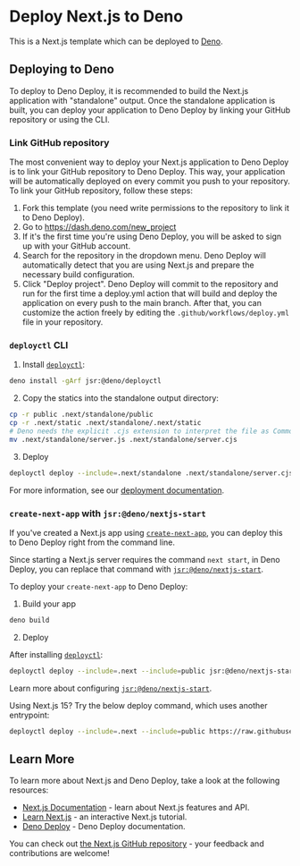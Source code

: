 # Deploy Next.js to Deno

This is a Next.js template which can be deployed to [Deno](https://deno.com).

## Deploying to Deno

To deploy to Deno Deploy, it is recommended to build the Next.js application
with "standalone" output. Once the standalone application is built, you can
deploy your application to Deno Deploy by linking your GitHub repository or
using the CLI.

### Link GitHub repository

The most convenient way to deploy your Next.js application to Deno Deploy is to
link your GitHub repository to Deno Deploy. This way, your application will be
automatically deployed on every commit you push to your repository. To link your
GitHub repository, follow these steps:

1. Fork this template (you need write permissions to the repository to link it
   to Deno Deploy).
2. Go to https://dash.deno.com/new_project
3. If it's the first time you're using Deno Deploy, you will be asked to sign up
   with your GitHub account.
4. Search for the repository in the dropdown menu. Deno Deploy will
   automatically detect that you are using Next.js and prepare the necessary
   build configuration.
5. Click "Deploy project". Deno Deploy will commit to the repository and run for
   the first time a deploy.yml action that will build and deploy the application
   on every push to the main branch. After that, you can customize the action
   freely by editing the `.github/workflows/deploy.yml` file in your repository.

### `deployctl` CLI

1. Install [`deployctl`](https://github.com/denoland/deployctl):

```bash
deno install -gArf jsr:@deno/deployctl
```

2. Copy the statics into the standalone output directory:

```bash
cp -r public .next/standalone/public
cp -r .next/static .next/standalone/.next/static
# Deno needs the explicit .cjs extension to interpret the file as CommonJS
mv .next/standalone/server.js .next/standalone/server.cjs
```

3. Deploy

```bash
deployctl deploy --include=.next/standalone .next/standalone/server.cjs
```

For more information, see our
[deployment documentation](https://nextjs.org/docs/app/building-your-application/deploying#self-hosting).

### `create-next-app` with `jsr:@deno/nextjs-start`

If you've created a Next.js app using
[`create-next-app`](https://nextjs.org/docs/app/api-reference/cli/create-next-app),
you can deploy this to Deno Deploy right from the command line.

Since starting a Next.js server requires the command `next start`, in Deno
Deploy, you can replace that command with
[`jsr:@deno/nextjs-start`](https://jsr.io/@deno/nextjs-start).

To deploy your `create-next-app` to Deno Deploy:

1. Build your app

```bash
deno build
```

2. Deploy

After installing [`deployctl`](https://github.com/denoland/deployctl):

```bash
deployctl deploy --include=.next --include=public jsr:@deno/nextjs-start
```

Learn more about configuring
[`jsr:@deno/nextjs-start`](https://jsr.io/@deno/nextjs-start).

Using Next.js 15? Try the below deploy command, which uses another entrypoint:

```bash
deployctl deploy --include=.next --include=public https://raw.githubusercontent.com/arnauorriols/deno-next-start/refs/heads/v15/main.ts
```

## Learn More

To learn more about Next.js and Deno Deploy, take a look at the following
resources:

- [Next.js Documentation](https://nextjs.org/docs) - learn about Next.js
  features and API.
- [Learn Next.js](https://nextjs.org/learn) - an interactive Next.js tutorial.
- [Deno Deploy](https://docs.deno.com/deploy/manual/) - Deno Deploy
  documentation.

You can check out
[the Next.js GitHub repository](https://github.com/vercel/next.js) - your
feedback and contributions are welcome!
